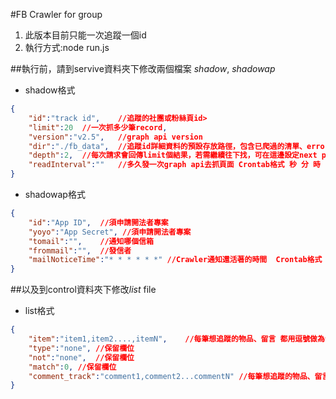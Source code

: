 #FB Crawler for group
1. 此版本目前只能一次追蹤一個id
2. 執行方式:node run.js

##執行前，請到servive資料夾下修改兩個檔案 *shadow*, *shadowap*

- shadow格式
```json
{
    "id":"track id",    //追蹤的社團或粉絲頁id>
    "limit":20  //一次抓多少筆record,
    "version":"v2.5",   //graph api version
    "dir":"./fb_data",  //追蹤id詳細資料的預設存放路徑，包含已爬過的清單、error log、next page紀錄
    "depth":2,  //每次請求會回傳limit個結果，若需繼續往下找，可在這邊設定next page 深度
    "readInterval":""   //多久發一次graph api去抓頁面 Crontab格式 秒 分 時 日 月 星期
}
```
- shadowap格式
```json
{
    "id":"App ID",  //須申請開法者專案
    "yoyo":"App Secret", //須申請開法者專案
    "tomail":"",    //通知哪個信箱
    "frommail":"",  //發信者
    "mailNoticeTime":"* * * * * *" //Crawler通知還活著的時間  Crontab格式 秒 分 時 日 月 星期
}
```
##以及到control資料夾下修改*list* file

- list格式
```json
{
    "item":"item1,item2....,itemN",    //每筆想追蹤的物品、留言 都用逗號做為分隔
    "type":"none", //保留欄位
    "not":"none",  //保留欄位
    "match":0, //保留欄位
    "comment_track":"comment1,comment2...commentN" //每筆想追蹤的物品、留言 都用逗號做為分隔
}
```
